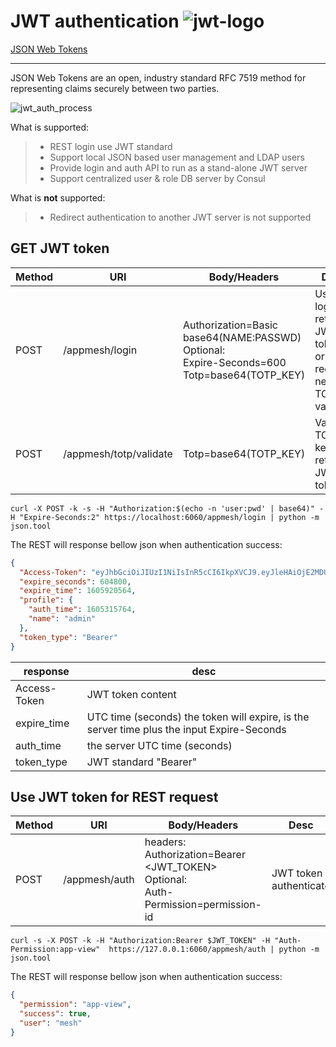 # JWT authentication ![jwt-logo](https://jwt.io/img/pic_logo.svg)

[JSON Web Tokens](https://jwt.io/)

---

JSON Web Tokens are an open, industry standard RFC 7519 method for representing claims securely between two parties.

![jwt_auth_process](https://cdn2.auth0.com/docs/media/articles/api-auth/client-credentials-grant.png)

What is supported:

> - REST login use JWT standard
> - Support local JSON based user management and LDAP users
> - Provide login and auth API to run as a stand-alone JWT server
> - Support centralized user & role DB server by Consul

What is **not** supported:

> - Redirect authentication to another JWT server is not supported

## GET JWT token

| Method | URI                    | Body/Headers                                                                                                          | Desc                                                       |
| ------ | ---------------------- | --------------------------------------------------------------------------------------------------------------------- | ---------------------------------------------------------- |
| POST   | /appmesh/login         | Authorization=Basic base64(NAME:PASSWD) <br> Optional: <br> Expire-Seconds=600 <br> Totp=base64(TOTP_KEY) | User login, return JWT token or require next TOTP validate |
| POST   | /appmesh/totp/validate | Totp=base64(TOTP_KEY)                                                                                                 | Validate TOTP key, return JWT token                        |

```shell
curl -X POST -k -s -H "Authorization:$(echo -n 'user:pwd' | base64)" -H "Expire-Seconds:2" https://localhost:6060/appmesh/login | python -m json.tool
```

The REST will response bellow json when authentication success:

```json
{
  "Access-Token": "eyJhbGciOiJIUzI1NiIsInR5cCI6IkpXVCJ9.eyJleHAiOjE2MDU5MjA1NjQsImlhdCI6MTYwNTMxNTc2NCwiaXNzIjoiYXBwbWVzaC1hdXRoMCIsIm5hbWUiOiJhZG1pbiJ9.hPOGoU5cl8TexQKyUnKpSi4r9Hy0Vhi03A-mCyQfpXw",
  "expire_seconds": 604800,
  "expire_time": 1605920564,
  "profile": {
    "auth_time": 1605315764,
    "name": "admin"
  },
  "token_type": "Bearer"
}
```

| response     | desc                                                                                       |
| ------------ | ------------------------------------------------------------------------------------------ |
| Access-Token | JWT token content                                                                          |
| expire_time  | UTC time (seconds) the token will expire, is the server time plus the input Expire-Seconds |
| auth_time    | the server UTC time (seconds)                                                              |
| token_type   | JWT standard "Bearer"                                                                      |

## Use JWT token for REST request

| Method | URI           | Body/Headers                                                                                     | Desc                   |
| ------ | ------------- | ------------------------------------------------------------------------------------------------ | ---------------------- |
| POST   | /appmesh/auth | headers: <br> Authorization=Bearer <JWT_TOKEN> <br> Optional: <br> Auth-Permission=permission-id | JWT token authenticate |

```shell
curl -s -X POST -k -H "Authorization:Bearer $JWT_TOKEN" -H "Auth-Permission:app-view"  https://127.0.0.1:6060/appmesh/auth | python -m json.tool
```

The REST will response bellow json when authentication success:

```json
{
  "permission": "app-view",
  "success": true,
  "user": "mesh"
}
```
